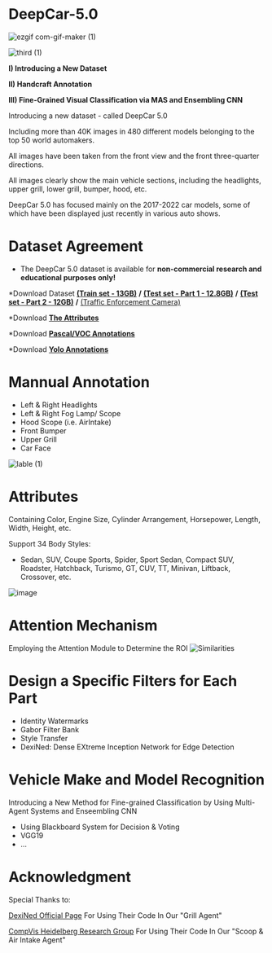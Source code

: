 # DeepCar-5.0


![ezgif com-gif-maker (1)](https://user-images.githubusercontent.com/96300226/146679203-916341b0-5313-4f2a-a305-0e82a76da73b.gif)


![third (1)](https://user-images.githubusercontent.com/96300226/147329610-bce852ff-3dbf-46ff-a1ba-bfd4876bb5d6.gif)




****I) Introducing a New Dataset****

**II) Handcraft Annotation**

**III) Fine-Grained Visual Classification via MAS and Ensembling CNN**

Introducing a new dataset - called DeepCar 5.0

Including more than 40K images in 480 different models belonging to the top 50 world automakers.

All images have been taken from the front view and the front three-quarter directions.

All images clearly show the main vehicle sections, including the headlights, upper grill, lower grill, bumper, hood, etc. 

DeepCar 5.0 has focused mainly on the 2017-2022 car models, some of which have been displayed just recently in various auto shows.

# Dataset Agreement
* The DeepCar 5.0 dataset is available for **non-commercial research and educational purposes only!**



*Download Dataset [**(Train set - 13GB)**](https://drive.google.com/file/d/1Hx1jz6HI7oolQbv7F5Kd68My0SW9jrny/view?usp=sharing) **/** [**(Test set - Part 1 - 12.8GB)**](https://drive.google.com/file/d/1C5kM2DVIPdNCaX1Du_OJhiQaIpEAHeO3/view?usp=sharing) **/** [**(Test set - Part 2 - 12GB)**](https://drive.google.com/file/d/1otwKQJESgbA-77ZdamrFXAKGeeuCBQPy/view?usp=sharing) **/** [(Traffic Enforcement Camera)][]


*Download [**The Attributes**](https://docs.google.com/spreadsheets/d/1Uv2_WADMuWnmJO777CENOycF7etM64Gx/edit?usp=sharing&ouid=113921680243179511172&rtpof=true&sd=true)

*Download [**Pascal/VOC Annotations**](https://drive.google.com/file/d/18bFrR9dC_38wEFUF9PfT__CJOwegNo1e/view?usp=sharing)

*Download [**Yolo Annotations**](https://drive.google.com/file/d/1PVn49TV88E6j-GCkZayHpdyx27SkUExa/view?usp=sharing)



[(Traffic Enforcement Camera)]: https://www.youtube.com/watch?v=1EiC9bvVGnk/


# Mannual Annotation
* Left & Right Headlights
* Left & Right Fog Lamp/ Scope
* Hood Scope (i.e. AirIntake)
* Front Bumper
* Upper Grill
* Car Face


![lable (1)](https://user-images.githubusercontent.com/96300226/148178487-84e539ec-2213-4990-92d8-bffe3465ca40.jpg)

# Attributes
Containing Color, Engine Size, Cylinder Arrangement, Horsepower, Length,	Width,	Height, etc.

Support 34 Body Styles:
* Sedan, SUV, Coupe Sports, Spider, Sport Sedan, Compact SUV, Roadster, Hatchback, Turismo, GT, CUV, TT, Minivan, Liftback, Crossover, etc.




![image](https://user-images.githubusercontent.com/96300226/148179069-4c66b79a-12c8-4227-84af-79983924afb5.png)



# Attention Mechanism
Employing the Attention Module to Determine the ROI
![Similarities](https://user-images.githubusercontent.com/96300226/146680188-3d60e449-fdf5-4168-a487-b5e5e24a88cb.jpg)



# Design a Specific Filters for Each Part
* Identity Watermarks
* Gabor Filter Bank
* Style Transfer
* DexiNed: Dense EXtreme Inception Network for Edge Detection


# Vehicle Make and Model Recognition
Introducing a New Method for Fine-grained Classification by Using Multi-Agent Systems and Enseembling CNN
* Using Blackboard System for Decision & Voting
* VGG19
* ...





# Acknowledgment
Special Thanks to:

[DexiNed Official Page](https://github.com/xavysp/DexiNed) For Using Their Code In Our "Grill Agent"

[CompVis Heidelberg Research Group](https://github.com/CompVis/adaptive-style-transfer) For Using Their Code In Our "Scoop & Air Intake Agent"

